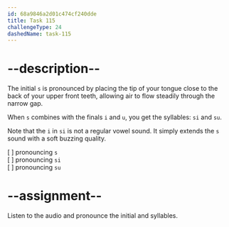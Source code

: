 ```yaml
---
id: 68a9846a2d01c474cf240dde
title: Task 115
challengeType: 24
dashedName: task-115
---
```


<!--SPEAKING-->

<!-- (Audio) A: s, si, su -->

# --description--

The initial `s` is pronounced by placing the tip of your tongue close to the back of your upper front teeth, allowing air to flow steadily through the narrow gap.

When `s` combines with the finals `i` and `u`, you get the syllables: `si` and `su`.

Note that the `i` in `si` is not a regular vowel sound. It simply extends the `s` sound with a soft buzzing quality.

[ ] pronouncing `s`  
[ ] pronouncing `si`  
[ ] pronouncing `su`

# --assignment--

Listen to the audio and pronounce the initial and syllables.
